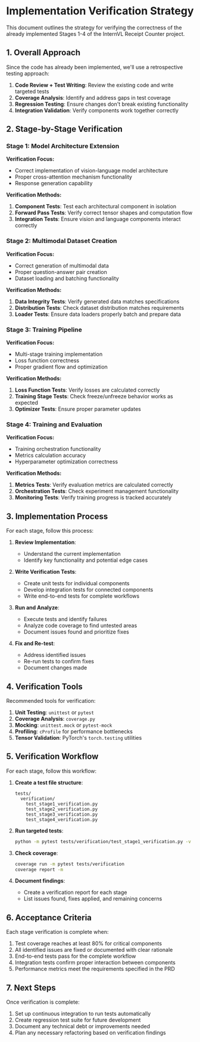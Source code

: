 # Implementation Verification Strategy

This document outlines the strategy for verifying the correctness of the already implemented Stages 1-4 of the InternVL Receipt Counter project.

## 1. Overall Approach

Since the code has already been implemented, we'll use a retrospective testing approach:

1. **Code Review + Test Writing**: Review the existing code and write targeted tests
2. **Coverage Analysis**: Identify and address gaps in test coverage
3. **Regression Testing**: Ensure changes don't break existing functionality
4. **Integration Validation**: Verify components work together correctly

## 2. Stage-by-Stage Verification

### Stage 1: Model Architecture Extension

**Verification Focus:**
- Correct implementation of vision-language model architecture
- Proper cross-attention mechanism functionality
- Response generation capability

**Verification Methods:**
1. **Component Tests**: Test each architectural component in isolation
2. **Forward Pass Tests**: Verify correct tensor shapes and computation flow
3. **Integration Tests**: Ensure vision and language components interact correctly

### Stage 2: Multimodal Dataset Creation

**Verification Focus:**
- Correct generation of multimodal data
- Proper question-answer pair creation
- Dataset loading and batching functionality

**Verification Methods:**
1. **Data Integrity Tests**: Verify generated data matches specifications
2. **Distribution Tests**: Check dataset distribution matches requirements
3. **Loader Tests**: Ensure data loaders properly batch and prepare data

### Stage 3: Training Pipeline

**Verification Focus:**
- Multi-stage training implementation
- Loss function correctness
- Proper gradient flow and optimization

**Verification Methods:**
1. **Loss Function Tests**: Verify losses are calculated correctly
2. **Training Stage Tests**: Check freeze/unfreeze behavior works as expected
3. **Optimizer Tests**: Ensure proper parameter updates

### Stage 4: Training and Evaluation

**Verification Focus:**
- Training orchestration functionality
- Metrics calculation accuracy
- Hyperparameter optimization correctness

**Verification Methods:**
1. **Metrics Tests**: Verify evaluation metrics are calculated correctly
2. **Orchestration Tests**: Check experiment management functionality
3. **Monitoring Tests**: Verify training progress is tracked accurately

## 3. Implementation Process

For each stage, follow this process:

1. **Review Implementation**:
   - Understand the current implementation
   - Identify key functionality and potential edge cases

2. **Write Verification Tests**:
   - Create unit tests for individual components
   - Develop integration tests for connected components
   - Write end-to-end tests for complete workflows

3. **Run and Analyze**:
   - Execute tests and identify failures
   - Analyze code coverage to find untested areas
   - Document issues found and prioritize fixes

4. **Fix and Re-test**:
   - Address identified issues
   - Re-run tests to confirm fixes
   - Document changes made

## 4. Verification Tools

Recommended tools for verification:

1. **Unit Testing**: `unittest` or `pytest`
2. **Coverage Analysis**: `coverage.py`
3. **Mocking**: `unittest.mock` or `pytest-mock`
4. **Profiling**: `cProfile` for performance bottlenecks
5. **Tensor Validation**: PyTorch's `torch.testing` utilities

## 5. Verification Workflow

For each stage, follow this workflow:

1. **Create a test file structure**:
   ```
   tests/
     verification/
       test_stage1_verification.py
       test_stage2_verification.py
       test_stage3_verification.py
       test_stage4_verification.py
   ```

2. **Run targeted tests**:
   ```bash
   python -m pytest tests/verification/test_stage1_verification.py -v
   ```

3. **Check coverage**:
   ```bash
   coverage run -m pytest tests/verification
   coverage report -m
   ```

4. **Document findings**:
   - Create a verification report for each stage
   - List issues found, fixes applied, and remaining concerns

## 6. Acceptance Criteria

Each stage verification is complete when:

1. Test coverage reaches at least 80% for critical components
2. All identified issues are fixed or documented with clear rationale
3. End-to-end tests pass for the complete workflow
4. Integration tests confirm proper interaction between components
5. Performance metrics meet the requirements specified in the PRD

## 7. Next Steps

Once verification is complete:

1. Set up continuous integration to run tests automatically
2. Create regression test suite for future development
3. Document any technical debt or improvements needed
4. Plan any necessary refactoring based on verification findings